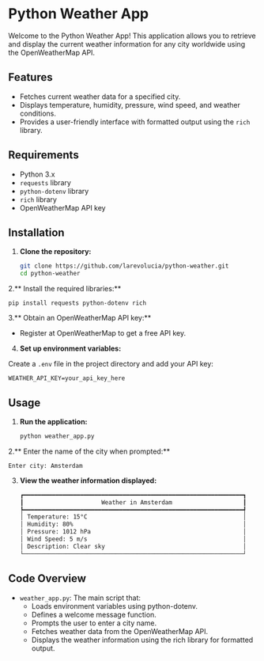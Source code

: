 # Python Weather App

Welcome to the Python Weather App! This application allows you to retrieve and display the current weather information for any city worldwide using the OpenWeatherMap API.

## Features

- Fetches current weather data for a specified city.
- Displays temperature, humidity, pressure, wind speed, and weather conditions.
- Provides a user-friendly interface with formatted output using the `rich` library.

## Requirements

- Python 3.x
- `requests` library
- `python-dotenv` library
- `rich` library
- OpenWeatherMap API key

## Installation

1. **Clone the repository:**

   ```bash
   git clone https://github.com/larevolucia/python-weather.git
   cd python-weather

2.** Install the required libraries:**

    pip install requests python-dotenv rich

3.** Obtain an OpenWeatherMap API key:**

- Register at OpenWeatherMap to get a free API key.

4. **Set up environment variables:**

Create a `.env` file in the project directory and add your API key:

    WEATHER_API_KEY=your_api_key_here

## Usage

1. **Run the application:**

    ```bash
    python weather_app.py

2.** Enter the name of the city when prompted:**

    Enter city: Amsterdam

3. **View the weather information displayed:**

   ```bash
   ┏━━━━━━━━━━━━━━━━━━━━━━━━━━━━━━━━━━━━━━━━━━━━━━━━━━━━━━━━━━━━━━┓
   ┃                      Weather in Amsterdam                    ┃
   ┡━━━━━━━━━━━━━━━━━━━━━━━━━━━━━━━━━━━━━━━━━━━━━━━━━━━━━━━━━━━━━━┩
   │ Temperature: 15°C                                            │
   │ Humidity: 80%                                                │
   │ Pressure: 1012 hPa                                           │
   │ Wind Speed: 5 m/s                                            │
   │ Description: Clear sky                                       │
   └──────────────────────────────────────────────────────────────┘

## Code Overview
- `weather_app.py`: The main script that:
  - Loads environment variables using python-dotenv.
  - Defines a welcome message function.
  - Prompts the user to enter a city name.
  - Fetches weather data from the OpenWeatherMap API.
  - Displays the weather information using the rich library for formatted output.

